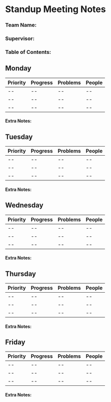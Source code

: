 # Standup Meeting Notes

### Team Name: 
### Supervisor: 
### Table of Contents: 

## Monday
| Priority | Progress | Problems | People
|----------|----------|----------|----------|
| -- | -- | -- | -- |
| -- | -- | -- | -- |
| -- | -- | -- | -- |

#### Extra Notes: 

## Tuesday
| Priority | Progress | Problems | People
|----------|----------|----------|----------|
| -- | -- | -- | -- |
| -- | -- | -- | -- |
| -- | -- | -- | -- |

#### Extra Notes: 
## Wednesday
| Priority | Progress | Problems | People
|----------|----------|----------|----------|
| -- | -- | -- | -- |
| -- | -- | -- | -- |
| -- | -- | -- | -- |

#### Extra Notes: 
## Thursday
| Priority | Progress | Problems | People
|----------|----------|----------|----------|
| -- | -- | -- | -- |
| -- | -- | -- | -- |
| -- | -- | -- | -- |

#### Extra Notes: 
## Friday
| Priority | Progress | Problems | People
|----------|----------|----------|----------|
| -- | -- | -- | -- |
| -- | -- | -- | -- |
| -- | -- | -- | -- |

#### Extra Notes: 
